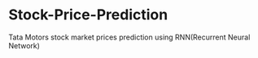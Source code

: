 # Stock-Price-Prediction

Tata Motors stock market prices prediction using RNN(Recurrent Neural Network)
